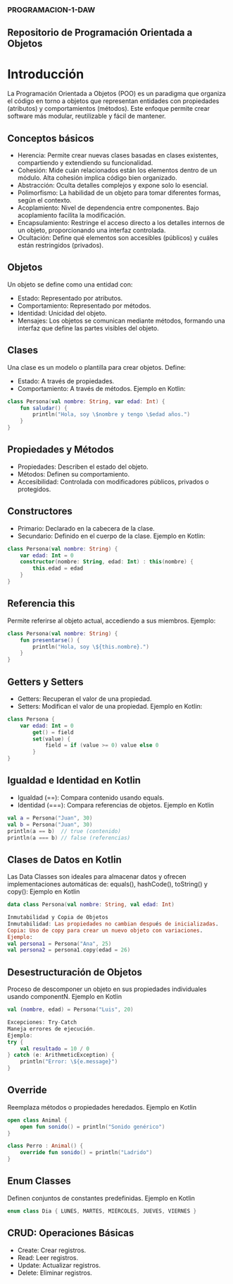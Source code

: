 ### **PROGRAMACION-1-DAW**
## **Repositorio de Programación Orientada a Objetos**  
# **Introducción**  

La Programación Orientada a Objetos (POO) es un paradigma que organiza el código en torno a objetos que representan entidades con propiedades (atributos) y comportamientos (métodos). Este enfoque permite crear software más modular, reutilizable y fácil de mantener.

## **Conceptos básicos**  
- Herencia: Permite crear nuevas clases basadas en clases existentes, compartiendo y extendiendo su funcionalidad.
- Cohesión: Mide cuán relacionados están los elementos dentro de un módulo. Alta cohesión implica código bien organizado.
- Abstracción: Oculta detalles complejos y expone solo lo esencial.
- Polimorfismo: La habilidad de un objeto para tomar diferentes formas, según el contexto.
- Acoplamiento: Nivel de dependencia entre componentes. Bajo acoplamiento facilita la modificación.
- Encapsulamiento: Restringe el acceso directo a los detalles internos de un objeto, proporcionando una interfaz controlada.
- Ocultación: Define qué elementos son accesibles (públicos) y cuáles están restringidos (privados).

## **Objetos**  
Un objeto se define como una entidad con:  
- Estado: Representado por atributos.
- Comportamiento: Representado por métodos.
- Identidad: Unicidad del objeto.
- Mensajes: Los objetos se comunican mediante métodos, formando una interfaz que define las partes visibles del objeto.

## **Clases**  
Una clase es un modelo o plantilla para crear objetos. Define:
- Estado: A través de propiedades.
- Comportamiento: A través de métodos.
Ejemplo en Kotlin:

```Kotlin
class Persona(val nombre: String, var edad: Int) {
    fun saludar() {
        println("Hola, soy \$nombre y tengo \$edad años.")
    }
}
```

## **Propiedades y Métodos**  
- Propiedades: Describen el estado del objeto.
- Métodos: Definen su comportamiento.
- Accesibilidad: Controlada con modificadores públicos, privados o protegidos.

## **Constructores**  
- Primario: Declarado en la cabecera de la clase.
- Secundario: Definido en el cuerpo de la clase.
Ejemplo en Kotlin:
```kotlin
class Persona(val nombre: String) {
    var edad: Int = 0
    constructor(nombre: String, edad: Int) : this(nombre) {
        this.edad = edad
    }
}
```
## **Referencia this**  
Permite referirse al objeto actual, accediendo a sus miembros.
Ejemplo:
```kotlin
class Persona(val nombre: String) {
    fun presentarse() {
        println("Hola, soy \${this.nombre}.")
    }
}
```

## **Getters y Setters**  
- Getters: Recuperan el valor de una propiedad.
- Setters: Modifican el valor de una propiedad.
Ejemplo en Kotlin:
```kotlin
class Persona {
    var edad: Int = 0
        get() = field
        set(value) {
            field = if (value >= 0) value else 0
        }
}
```
## **Igualdad e Identidad en Kotlin**  
- Igualdad (==): Compara contenido usando equals.
- Identidad (===): Compara referencias de objetos.
Ejemplo en Kotlin
```kotlin
val a = Persona("Juan", 30)
val b = Persona("Juan", 30)
println(a == b)  // true (contenido)
println(a === b) // false (referencias)
```
## **Clases de Datos en Kotlin**  
Las Data Classes son ideales para almacenar datos y ofrecen implementaciones automáticas de:
equals(), hashCode(), toString() y copy(): 
Ejemplo en Kotlin
```kotlin
data class Persona(val nombre: String, val edad: Int)

Inmutabilidad y Copia de Objetos
Inmutabilidad: Las propiedades no cambian después de inicializadas.
Copia: Uso de copy para crear un nuevo objeto con variaciones.
Ejemplo:
val persona1 = Persona("Ana", 25)
val persona2 = persona1.copy(edad = 26)
```
## **Desestructuración de Objetos**  
Proceso de descomponer un objeto en sus propiedades individuales usando componentN.
Ejemplo en Kotlin
```kotlin
val (nombre, edad) = Persona("Luis", 20)

Excepciones: Try-Catch
Maneja errores de ejecución.
Ejemplo:
try {
    val resultado = 10 / 0
} catch (e: ArithmeticException) {
    println("Error: \${e.message}")
}
```
## **Override**  
Reemplaza métodos o propiedades heredados.
Ejemplo en Kotlin
```kotlin
open class Animal {
    open fun sonido() = println("Sonido genérico")
}

class Perro : Animal() {
    override fun sonido() = println("Ladrido")
}
```
## **Enum Classes**  
Definen conjuntos de constantes predefinidas.
Ejemplo en Kotlin
```kotlin
enum class Dia { LUNES, MARTES, MIÉRCOLES, JUEVES, VIERNES }
```

## **CRUD: Operaciones Básicas**
- Create: Crear registros.
- Read: Leer registros.
- Update: Actualizar registros.
- Delete: Eliminar registros.

